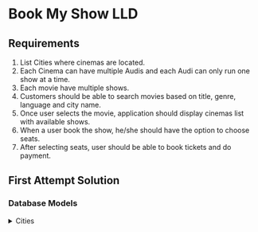 # Book My Show LLD

## Requirements
1. List Cities where cinemas are located.
2. Each Cinema can have multiple Audis and each Audi can only run one show at a time.
3. Each movie have multiple shows.
4. Customers should be able to search movies based on title, genre, language and city name.
5. Once user selects the movie, application should display cinemas list with available shows.
6. When a user book the show, he/she should have the option to choose seats.
7. After selecting seats, user should be able to book tickets and do payment.

## First Attempt Solution
### Database Models
<details>
  
<summary> Cities </summary>

```
  class Cities {
    private string name;
    Cities(string name) {
      this.name = name;
    }
  }
```

<summary> Cinemas </summary>

```
  class Cinemas {
    private string name;
    private int city_id;
    Cities(string name, int city_id) {
      this.name = name;
      this.city_id = city_id;
    }
  }
```

<summary> Audis </summary>

```
  class Audis {
    private string name;
    private int cinema_id;
    Audis(string name, int cinema_id) {
      this.name = name;
      this.cinema_id = cinema_id;
    }
  }
```


<summary> Movies </summary>

```
  class Movies {
    private string name;
    private string genre;
    private string languages;
    private date release_date;
    Movies(string name, string genre, string languages, Date release_date) {
      this.name = name;
      this.genre  = genre;
      this.languages = languages;
      this.release_date = release_date;
    }
  }

<summary> Shows </summary>

```
  class Shows {
    private int audi_id;
    private int movie_id;
    Shows(int audi_id, int movie_id) {
      this.audi_id = audi_id;
      this.movie_id  = movie_id;
    }
  }
```

<summary> Seats </summary>

```
  class Shows {
    private int seat_number;
    private bool is_filled;
    Shows(int seat_number, bool is_filled) {
      this.seat_number = seat_number;
      this.is_filled  = is_filled;
    }
  }
```

</details>
